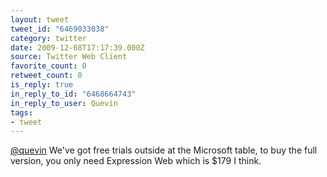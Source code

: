 ```yaml
---
layout: tweet
tweet_id: "6469033038"
category: twitter
date: 2009-12-08T17:17:39.000Z
source: Twitter Web Client
favorite_count: 0
retweet_count: 0
is_reply: true
in_reply_to_id: "6468664743"
in_reply_to_user: Quevin
tags:
- tweet
---
```


[@quevin](https://twitter.com/@quevin) We've got free trials outside at the Microsoft table, to buy the full version, you only need Expression Web which is $179 I think.
